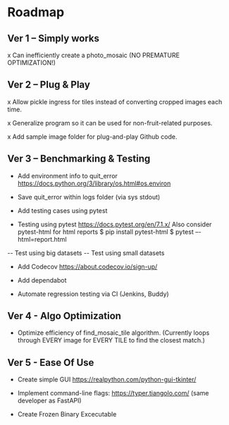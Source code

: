 # Roadmap

## Ver 1 – Simply works

x Can inefficiently create a photo_mosaic (NO PREMATURE OPTIMIZATION!)

## Ver 2 – Plug & Play

x Allow pickle ingress for tiles instead of converting cropped images each time.

x Generalize program so it can be used for non-fruit-related purposes.

x Add sample image folder for plug-and-play Github code.

## Ver 3 – Benchmarking & Testing

- Add environment info to quit_error 
https://docs.python.org/3/library/os.html#os.environ

- Save quit_error within logs folder
(via sys stdout)

- Add testing cases using pytest

- Testing using pytest https://docs.pytest.org/en/7.1.x/ 
Also consider pytest-html for html reports
$ pip install pytest-html
$ pytest –-html=report.html

-- Test using big datasets
-- Test using small datasets

- Add Codecov https://about.codecov.io/sign-up/

- Add dependabot

- Automate regression testing via CI (Jenkins, Buddy)

## Ver 4 - Algo Optimization

- Optimize efficiency of find_mosaic_tile algorithm. (Currently loops through EVERY image for EVERY TILE to find the closest match.)

## Ver 5 - Ease Of Use

- Create simple GUI https://realpython.com/python-gui-tkinter/

- Implement command-line flags: https://typer.tiangolo.com/ (same developer as FastAPI)

- Create Frozen Binary Excecutable
